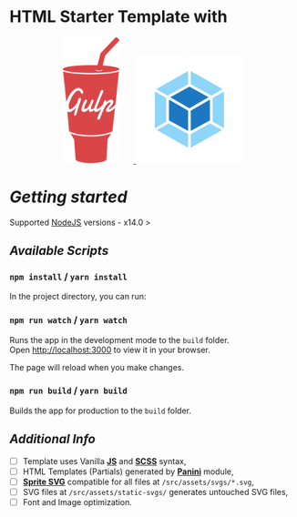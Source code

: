 # HTML Starter Template with
<div style="text-align: center">
    <a href="https://gulpjs.com/" target="_blank">
        <img src="./src/assets/gulp-icon.png" width="100" style="margin-right: 25px"/>
    </a>
    <a href="https://webpack.js.org/" target="_blank">
        <img src="./src/assets/webpack-icon.png" width="190"/>
    </a>
</div>

# *Getting started*

Supported [NodeJS](https://nodejs.org/en) versions - x14.0 >

## *Available Scripts*
### `npm install` / `yarn install`
In the project directory, you can run:
### `npm run watch` / `yarn watch`
Runs the app in the development mode to the `build` folder.\
Open [http://localhost:3000](http://localhost:3000) to view it in your browser.

The page will reload when you make changes.

### `npm run build` / `yarn build`

Builds the app for production to the `build` folder.

## *Additional Info*
- [ ] Template uses Vanilla **[JS](https://www.javascript.com/)** and **[SCSS](https://sass-lang.com/)** syntax,
- [ ] HTML Templates (Partials) generated by **[Panini](https://get.foundation/sites/docs/panini.html)** module,
- [ ] **[Sprite SVG](https://www.npmjs.com/package/gulp-svg-sprite)** compatible for all files at `/src/assets/svgs/*.svg`,
- [ ] SVG files at `/src/assets/static-svgs/` generates untouched SVG files,
- [ ] Font and Image optimization.